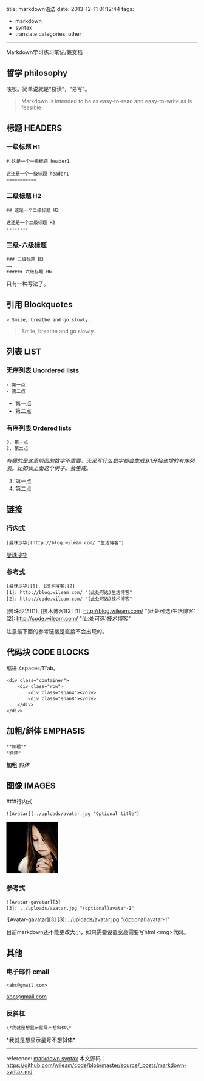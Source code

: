 title: markdown语法
date: 2013-12-11 01:12:44
tags:
- markdown
- syntax
- translate
categories: other

---
Markdown学习练习笔记/兼文档

哲学 philosophy
---------

咳咳。简单说就是“易读”，“易写”。

> Markdown is intended to be as easy-to-read and easy-to-write as is feasible.

<!-- more -->

## 标题 HEADERS

### 一级标题 H1

    # 这是一个一级标题 header1

    这还是一个一级标题 header1
    ===========

### 二级标题 H2

    ## 这是一个二级标题 H2

    这还是一个二级标题 H2
    --------

### 三级-六级标题

    ### 三级标题 H3
    ……
    ###### 六级标题 H6

只有一种写法了。

## 引用 Blockquotes
    > Smile, breathe and go slowly.

> Smile, breathe and go slowly.

## 列表 LIST

### 无序列表 Unordered lists
	- 第一点
	- 第二点

- 第一点
- 第二点

### 有序列表 Ordered lists

	3. 第一点
	2. 第二点

*有趣的是这里前面的数字不重要，无论写什么数字都会生成从1开始递增的有序列表。比如我上面这个例子。会生成。*

3. 第一点
2. 第二点

## 链接

### 行内式

    [曼珠沙华](http://blog.wileam.com/ "生活博客")

[曼珠沙华](http://blog.wileam.com/ "生活博客")

### 参考式

    [曼珠沙华][1], [技术博客][2]
    [1]: http://blog.wileam.com/ "(此处可选)生活博客"
    [2]: http://code.wileam.com/ "(此处可选)技术博客"

[曼珠沙华][1], [技术博客][2]
[1]: http://blog.wileam.com/ "(此处可选)生活博客"
[2]: http://code.wileam.com/ "(此处可选)技术博客"

注意最下面的参考链接是直接不会出现的。

## 代码块 CODE BLOCKS

缩进 4spaces/1Tab。

    <div class="container">
        <div class="row">
            <div class="span4"></div>
            <div class="span8"></div>
        </div>
    </div>

## 加粗/斜体 EMPHASIS

    **加粗**
    *斜体*

**加粗**
*斜体*

## 图像 IMAGES

###行内式

    ![Avatar](../uploads/avatar.jpg "Optional title")

![Avatar](../uploads/avatar.jpg "Optional title")

### 参考式

    ![Avatar-gavatar][3]
    [3]: ../uploads/avatar.jpg "(optional)avatar-1"

![Avatar-gavatar][3]
[3]: ../uploads/avatar.jpg "(optional)avatar-1"

目前markdown还不能更改大小，如果需要设置宽高需要写html \<img\>代码。

其他
--------

### 电子邮件 email

    <abc@gmail.com>

<abc@gmail.com>

### 反斜杠

    \*我就是想显示星号不想斜体\*

\*我就是想显示星号不想斜体\*

----
reference: [markdown syntax](http://daringfireball.net/projects/markdown/syntax)
本文源码：https://github.com/wileam/code/blob/master/source/_posts/markdown-syntax.md